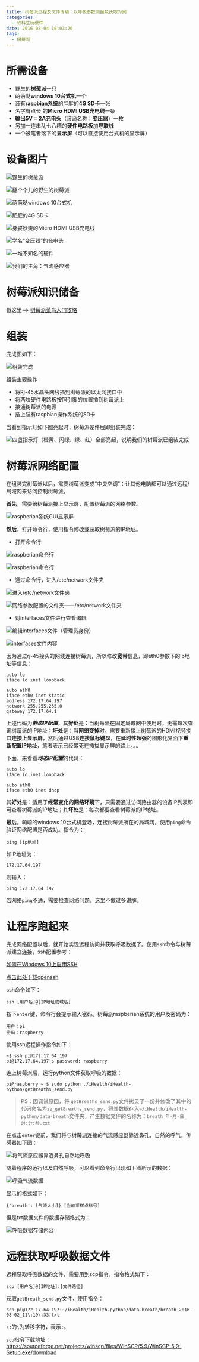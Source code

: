 ```yaml
---
title: 树莓派远程及文件传输：以呼吸参数测量及获取为例
categories:
  - 软科生玩硬件
date: 2016-08-04 16:03:20
tags:
  - 树莓派
---
```


# 所需设备

* 野生的**树莓派**一只
* 萌萌哒**windows 10台式机**一个
* 装有**raspbian系统**的胖胖的**4G SD卡**一张
* 名字有点长  的**Micro HDMI USB充电线**一条
* **输出5V = 2A充电头**（装逼名称：**变压器**）一枚
* 另加一连串乱七八糟的**硬件电路板**加**导联线**
* 一个被笔者落下的**显示屏**（可以直接使用台式机的显示屏）

# 设备图片

![野生的树莓派](http://upload-images.jianshu.io/upload_images/291600-c312b2bc731fca8b.jpg?imageMogr2/auto-orient/strip%7CimageView2/2/w/1240)

![翻个个儿的野生的树莓派](http://upload-images.jianshu.io/upload_images/291600-193659e17fb76eba.jpg?imageMogr2/auto-orient/strip%7CimageView2/2/w/1240)

![萌萌哒windows 10台式机](http://upload-images.jianshu.io/upload_images/291600-794069a82dc40a02.jpg?imageMogr2/auto-orient/strip%7CimageView2/2/w/1240)

![肥肥的4G SD卡](http://upload-images.jianshu.io/upload_images/291600-790649b467bc93af.jpg?imageMogr2/auto-orient/strip%7CimageView2/2/w/1240)

![身姿妖娆的Micro HDMI USB充电线](http://upload-images.jianshu.io/upload_images/291600-41b2b922038b8efc.jpg?imageMogr2/auto-orient/strip%7CimageView2/2/w/1240)

![学名“变压器”的充电头](http://upload-images.jianshu.io/upload_images/291600-8f966443f413d49d.jpg?imageMogr2/auto-orient/strip%7CimageView2/2/w/1240)

![一堆不知名的硬件](http://upload-images.jianshu.io/upload_images/291600-9c4e512e911f6913.jpg?imageMogr2/auto-orient/strip%7CimageView2/2/w/1240)

![我们的主角：气流感应器](http://upload-images.jianshu.io/upload_images/291600-f93e1ac66f1b5166.jpg?imageMogr2/auto-orient/strip%7CimageView2/2/w/1240)

# 树莓派知识储备

戳这里==> [树莓派菜鸟入门攻略](http://www.tuicool.com/articles/RBVNfef)

# 组装

完成图如下：

![组装完成](http://upload-images.jianshu.io/upload_images/291600-0c57905494ca7321.jpg?imageMogr2/auto-orient/strip%7CimageView2/2/w/1240)

组装主要操作：

* 将Rj-45水晶头网线插到树莓派的以太网接口中
* 将两块硬件电路板按照引脚的位置插到树莓派上
* 接通树莓派的电源
* 插上装有raspbian操作系统的SD卡

当看到指示灯如下图亮起时，树莓派硬件层即组装完成：

![四盏指示灯（橙黄、闪绿、绿、红）全部亮起，说明我们的树莓派已组装完成](http://upload-images.jianshu.io/upload_images/291600-0eef5914d755e11f.jpg?imageMogr2/auto-orient/strip%7CimageView2/2/w/1240)

# 树莓派网络配置

在组装完树莓派以后，需要树莓派变成“中央空调”：让其他电脑都可以通过远程/局域网来访问控制树莓派。

**首先**，需要给树莓派接上显示屏，配置树莓派的网络参数。

![raspberian系统GUI显示屏](http://upload-images.jianshu.io/upload_images/291600-b26d5646b9bda0c6.jpg?imageMogr2/auto-orient/strip%7CimageView2/2/w/1240)

**然后**，打开命令行，使用指令修改或获取树莓派的IP地址。

* 打开命令行

![raspberian命令行](http://upload-images.jianshu.io/upload_images/291600-8f8da77b8be351fb.jpg?imageMogr2/auto-orient/strip%7CimageView2/2/w/1240)

![raspberian命令行](http://upload-images.jianshu.io/upload_images/291600-1453a29764bf051b.jpg?imageMogr2/auto-orient/strip%7CimageView2/2/w/1240)

* 通过命令行，进入/etc/network文件夹

![进入/etc/network文件夹](http://upload-images.jianshu.io/upload_images/291600-c84241ee908c75fc.jpg?imageMogr2/auto-orient/strip%7CimageView2/2/w/1240)

![网络参数配置的文件夹——/etc/network文件夹](http://upload-images.jianshu.io/upload_images/291600-0a98d7efa14cc3f9.jpg?imageMogr2/auto-orient/strip%7CimageView2/2/w/1240)

* 对interfaces文件进行查看编辑

![编辑interfaces文件（管理员身份）](http://upload-images.jianshu.io/upload_images/291600-7f4c714a894b7e6b.jpg?imageMogr2/auto-orient/strip%7CimageView2/2/w/1240)

![interfases文件内容](http://upload-images.jianshu.io/upload_images/291600-b8fff56d7c315f23.jpg?imageMogr2/auto-orient/strip%7CimageView2/2/w/1240)

因为通过rj-45接头的网线连接树莓派，所以修改**宽带**信息，即eth0参数下的ip地址等信息：

```
auto lo
iface lo inet loopback

auto eth0
iface eth0 inet static
address 172.17.64.197
network 255.255.255.0
gateway 172.17.64.1
```

上述代码为***静态IP配置***，其**好处**是：当树莓派在固定局域网中使用时，无需每次查询树莓派的IP地址；**坏处**是：当**网络变掉**时，需要重新接上树莓派的HDMI视频接口**连接上显示屏**，然后通过USB**连接鼠标键盘**，在**延时性超强**的图形化界面下**重新配置IP地址**，笔者表示已经累死在插拔显示屏的路上。。。

下面，来看看***动态IP配置***的代码：

```
auto lo
iface lo inet loopback

auto eth0
iface eth0 inet dhcp
```

其**好处**是：适用于**经常变化的网络环境**下，只需要通过访问路由器的设备IP列表即可查看树莓派的IP地址；其**坏处**是：每次都要查看树莓派的IP地址。

**最后**，萌萌的windows 10台式机登场，连接树莓派所在的局域网，使用`ping`命令验证网络配置是否成功。指令为：

```
ping [ip地址]
```

如IP地址为：

```
172.17.64.197
```

则输入：

```
ping 172.17.64.197
```

若网络`ping`不通，需要检查网络问题，这里不做过多讲解。

# 让程序跑起来

完成网络配置以后，就开始实现远程访问并获取呼吸数据了。使用`ssh`命令与树莓派建立连接，ssh配置参考：

[如何在Windows 10上启用SSH](http://jingyan.baidu.com/article/3c343ff7f9b6940d3779632f.html)

[点击此处下载openssh](http://www.mls-software.com/opensshd.html)

ssh命令如下：

```
ssh [用户名]@[IP地址或域名]
```

按下`enter`键，命令行会提示输入密码。树莓派raspberian系统的用户及密码为：

```
用户：pi
密码：raspberry
```

使用ssh远程操作指令如下：

```
~$ ssh pi@172.17.64.197
pi@172.17.64.197's password: raspberry
```

连上树莓派后，运行python文件获取呼吸的数据：

```
pi@raspberry ~ $ sudo python ./iHealth/iHealth-python/getBreaths_send.py
```

> PS：因调试原因，将 `getBreaths_send.py`文件拷贝了一份并修改了其中的代码命名为`zz_getBreaths_send.py`，将其数据存入`~/iHealth/iHealth-python/data-breath`文件夹，产生数据文件的名称为：`breath_年-月-日_时:分:秒.txt`

在点击`enter`键前，我们将与树莓派连接的气流感应器靠近鼻孔，自然的呼气，传感器如下图：

![将气流感应器靠近鼻孔自然地呼吸](http://upload-images.jianshu.io/upload_images/291600-f93e1ac66f1b5166.jpg?imageMogr2/auto-orient/strip%7CimageView2/2/w/1240)

随着程序的运行以及自然呼吸，可以看到命令行出现如下图所示的数据：

![呼吸气流数据](http://upload-images.jianshu.io/upload_images/291600-d5ef98e89d806ce5.jpg?imageMogr2/auto-orient/strip%7CimageView2/2/w/1240)

显示的格式如下：

```
{'breath': [气流大小]} [当前采样点标号]
```

但是txt数据文件的数据存储格式为：

![呼吸数据存储内容](http://upload-images.jianshu.io/upload_images/291600-e0daa867c9fc0e5c.jpg?imageMogr2/auto-orient/strip%7CimageView2/2/w/1240)

# 远程获取呼吸数据文件

远程获取呼吸数据的文件，需要用到scp指令，指令格式如下：

```
scp [用户名]@[IP地址]:[文件路径]
```

获取`getBreath_send.py`文件，使用指令：

```
scp pi@172.17.64.197:~/iHealth/iHealth-python/data-breath/breath_2016-08-02_11\:19\:33.txt
```

`\:`的`\`为转移字符，表示`:`。

`scp`指令下载地址：
https://sourceforge.net/projects/winscp/files/WinSCP/5.9/WinSCP-5.9-Setup.exe/download